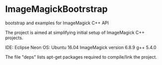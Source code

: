 # ImageMagickBootrstrap
bootstrap and examples for ImageMagick C++ API

The project is aimed at simplifying initial setup of ImageMagick C++ projects. 

IDE: Eclipse Neon
OS: Ubuntu 16.04
ImageMagick version 6.8.9
g++ 5.4.0

The file "deps" lists apt-get packages required to compile/link the project.
